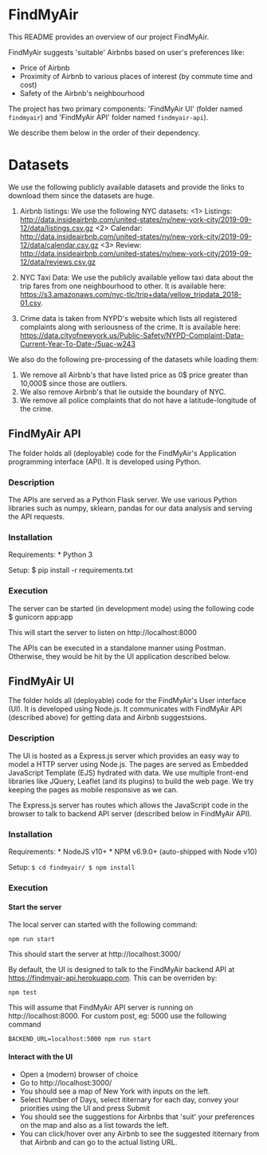 # FindMyAir

This README provides an overview of our project FindMyAir.

FindMyAir suggests 'suitable' Airbnbs based on user's preferences like:
   * Price of Airbnb
   * Proximity of Airbnb to various places of interest (by commute time and cost)
   * Safety of the Airbnb's neighbourhood

The project has two primary components: 'FindMyAir UI' (folder named `findmyair`) and 'FindMyAir API' folder named `findmyair-api`).

We describe them below in the order of their dependency.

# Datasets

We use the following publicly available datasets and provide the links to download them since the datasets are huge.
1) Airbnb listings: We use the following NYC datasets:
	<1> Listings: http://data.insideairbnb.com/united-states/ny/new-york-city/2019-09-12/data/listings.csv.gz
	<2> Calendar: http://data.insideairbnb.com/united-states/ny/new-york-city/2019-09-12/data/calendar.csv.gz
	<3> Review: http://data.insideairbnb.com/united-states/ny/new-york-city/2019-09-12/data/reviews.csv.gz

2) NYC Taxi Data: We use the publicly available yellow taxi data about the trip fares from one neighbourhood to other. It is available here: https://s3.amazonaws.com/nyc-tlc/trip+data/yellow_tripdata_2018-01.csv.

3) Crime data is taken from NYPD's website which lists all registered complaints along with seriousness of the crime. It is available here: https://data.cityofnewyork.us/Public-Safety/NYPD-Complaint-Data-Current-Year-To-Date-/5uac-w243

We also do the following pre-processing of the datasets while loading them:
1) We remove all Airbnb's that have listed price as 0$  price greater than 10,000$ since those are outliers.
2) We also remove Airbnb's that lie outside the boundary of NYC.
3) We remove all police complaints that do not have a latitude-longitude of the crime.

## FindMyAir API

The folder holds all (deployable) code for the FindMyAir's Application programming interface (API). It is developed using Python.

### Description

The APIs are served as a Python Flask server. We use various Python libraries such as numpy, sklearn, pandas for our data analysis and serving the API requests.

### Installation

Requirements:
    * Python 3

Setup:
    $ pip install -r requirements.txt

### Execution


The server can be started (in development mode) using the following code
    $ gunicorn app:app

This will start the server to listen on http://localhost:8000

The APIs can be executed in a standalone manner using Postman. Otherwise, they would be hit by the UI application described below.

## FindMyAir UI


The folder holds all (deployable) code for the FindMyAir's User interface (UI). It is developed using Node.js. It communicates with FindMyAir API (described above) for getting data and Airbnb suggestsions. 

### Description


The UI is hosted as a Express.js server which provides an easy way to model a HTTP server using Node.js. The pages are served as Embedded JavaScript Template (EJS) hydrated with data. We use multiple front-end libraries like JQuery, Leaflet (and its plugins) to build the web page. We try keeping the pages as mobile responsive as we can. 

The Express.js server has routes which allows the JavaScript code in the browser to talk to backend API server (described below in FindMyAir API). 

### Installation


Requirements:
    * NodeJS v10+ 
    * NPM v6.9.0+ (auto-shipped with Node v10)

Setup:
    ```
    $ cd findmyair/
    $ npm install
    ```

### Execution


#### Start the server
The local server can started with the following command:
```
npm run start
```

This should start the server at http://localhost:3000/

By default, the UI is designed to talk to the FindMyAir backend API at https://findmyair-api.herokuapp.com. This can be overriden by:
```
npm test
```
This will assume that FindMyAir API server is running on http://localhost:8000.
For custom post, eg: 5000 use the following command
```
BACKEND_URL=localhost:5000 npm run start
```

#### Interact with the UI
* Open a (modern) browser of choice
* Go to http://localhost:3000/
* You should see a map of New York with inputs on the left.
* Select Number of Days, select ititernary for each day, convey your priorities using the UI and press Submit
* You should see the suggestions for Airbnbs that 'suit' your preferences on the map and also as a list towards the left.
* You can click/hover over any Airbnb to see the suggested ititernary from that Airbnb and can go to the actual listing URL.  
